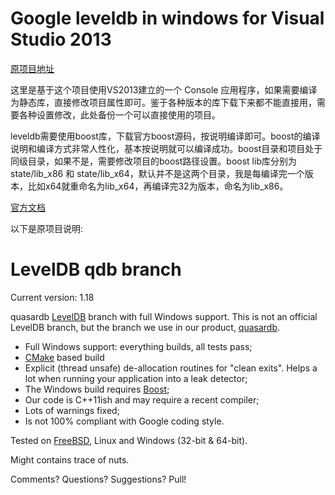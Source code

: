 
Google leveldb in windows for Visual Studio 2013
========================================

[原项目地址](https://github.com/bureau14/leveldb)

这里是基于这个项目使用VS2013建立的一个 Console 应用程序，如果需要编译为静态库，直接修改项目属性即可。鉴于各种版本的库下载下来都不能直接用，需要各种设置修改，此处备份一个可以直接使用的项目。

leveldb需要使用boost库，下载官方boost源码，按说明编译即可。boost的编译说明和编译方式非常人性化，基本按说明就可以编译成功。boost目录和项目处于同级目录，如果不是，需要修改项目的boost路径设置。boost lib库分别为 state/lib_x86 和 state/lib_x64，默认并不是这两个目录，我是每编译完一个版本，比如x64就重命名为lib_x64，再编译完32为版本，命名为lib_x86。

[官方文档](https://rawgit.com/google/leveldb/master/doc/index.html)

以下是原项目说明:

LevelDB qdb branch
==================

Current version: 1.18

quasardb [LevelDB](http://code.google.com/p/leveldb/) branch with full Windows support. This is not an official LevelDB branch, but the branch we use in our product, [quasardb](https://www.quasardb.net/).

* Full Windows support: everything builds, all tests pass;
* [CMake](http://www.cmake.org/) based build
* Explicit (thread unsafe) de-allocation routines for "clean exits". Helps a lot when running your application into a leak detector;
* The Windows build requires [Boost](http://www.boost.org/); 
* Our code is C++11ish and may require a recent compiler;
* Lots of warnings fixed;
* Is not 100% compliant with Google coding style.

Tested on [FreeBSD](http://www.freebsd.org/), Linux and Windows (32-bit & 64-bit).

Might contains trace of nuts.

Comments? Questions? Suggestions? Pull!
